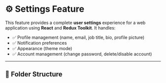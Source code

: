 # ⚙️ Settings Feature

This feature provides a complete **user settings** experience for a web application using **React** and **Redux Toolkit**. It handles:

- ✅ Profile management (name, email, job title, bio, profile picture)
- ✅ Notification preferences
- ✅ Appearance (theme mode)
- ✅ Account management (change password, delete/disable account)

---

## 📁 Folder Structure


